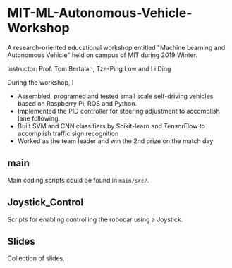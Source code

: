 # MIT-ML-Autonomous-Vehicle-Workshop
A research-oriented educational workshop entitled "Machine Learning and Autonomous Vehicle" held on campus of MIT during 2019 Winter.

Instructor: Prof. Tom Bertalan, Tze-Ping Low and Li Ding

During the workshop, I
+ Assembled, programed and tested small scale self-driving vehicles based on Raspberry Pi, ROS and Python.
+ Implemented the PID controller for steering adjustment to accomplish lane following.
+ Built SVM and CNN classifiers by Scikit-learn and TensorFlow to accomplish traffic sign recognition
+ Worked as the team leader and win the 2nd prize on the match day
 
## main
 
Main coding scripts could be found in `main/src/`.

## Joystick_Control

Scripts for enabling controlling the robocar using a Joystick. 

## Slides

Collection of slides.


